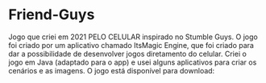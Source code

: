 # Friend-Guys
Jogo que criei em 2021 PELO CELULAR inspirado no Stumble Guys.
O jogo foi criado por um aplicativo chamado ItsMagic Engine, que foi criado para dar a possibilidade de desenvolver jogos diretamento do celular.
Criei o jogo em Java (adaptado para o app) e usei alguns aplicativos para criar os cenários e as imagens.
O jogo está disponível para download: 
